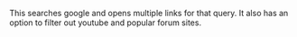 This searches google and opens multiple links for that query. It also has an option to filter out youtube and popular forum sites.
